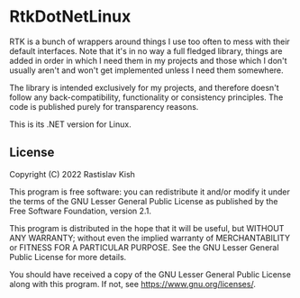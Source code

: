 # RtkDotNetLinux

RTK is a bunch of wrappers around things I use too often to mess with their default interfaces. Note that it's in no way a full fledged library, things are added in order in which I need them in my projects and those which I don't usually aren't and won't get implemented unless I need them somewhere.

The library is intended exclusively for my projects, and therefore doesn't follow any back-compatibility, functionality or consistency principles. The code is published purely for transparency reasons.

This is its .NET version for Linux.

## License

Copyright (C) 2022 Rastislav Kish

This program is free software: you can redistribute it and/or modify
it under the terms of the GNU Lesser General Public License as published by
the Free Software Foundation, version 2.1.

This program is distributed in the hope that it will be useful,
but WITHOUT ANY WARRANTY; without even the implied warranty of
MERCHANTABILITY or FITNESS FOR A PARTICULAR PURPOSE. See the
GNU Lesser General Public License for more details.

You should have received a copy of the GNU Lesser General Public License
along with this program. If not, see <https://www.gnu.org/licenses/>.

